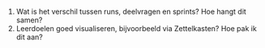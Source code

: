 1. Wat is het verschil tussen runs, deelvragen en sprints? Hoe hangt dit samen?
2. Leerdoelen goed visualiseren, bijvoorbeeld via Zettelkasten? Hoe pak ik dit aan?